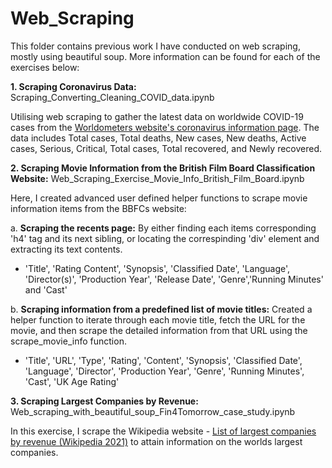 # Web_Scraping

This folder contains previous work I have conducted on web scraping, mostly using beautiful soup. More information can be found for each of the exercises below: 

__1. Scraping Coronavirus Data:__ Scraping_Converting_Cleaning_COVID_data.ipynb

Utilising web scraping to gather the latest data on worldwide COVID-19 cases from the [Worldometers website's coronavirus information page](https://www.worldometers.info/coronavirus/'). The data includes Total cases, Total deaths, New cases, New deaths, Active cases, Serious, Critical, Total cases, Total recovered, and Newly recovered. 

__2. Scraping Movie Information from the British Film Board Classification Website:__ Web_Scraping_Exercise_Movie_Info_British_Film_Board.ipynb

Here, I created advanced user defined helper functions to scrape movie information items from the BBFCs website: </br>

a. __Scraping the recents page:__ By either finding each items corresponding 'h4' tag and its next sibling, or locating the correspinding 'div' element and extracting its text contents.
* 'Title', 'Rating Content', 'Synopsis', 'Classified Date', 'Language', 'Director(s)', 'Production Year', 'Release Date', 'Genre','Running Minutes' and 'Cast'
  
b.  __Scraping information from a predefined list of movie titles:__ Created a helper function to iterate through each movie title, fetch the URL for the movie, and then scrape the detailed information from that URL using the scrape_movie_info function.
* 'Title', 'URL', 'Type', 'Rating', 'Content', 'Synopsis', 'Classified Date', 'Language', 'Director', 'Production Year', 'Genre', 'Running Minutes', 'Cast', 'UK Age Rating'
  
__3. Scraping Largest Companies by Revenue:__ Web_scraping_with_beautiful_soup_Fin4Tomorrow_case_study.ipynb

In this exercise, I scrape the Wikipedia website - [List of largest companies by revenue (Wikipedia 2021)](https://en.wikipedia.org/wiki/List_of_largest_companies_by_revenue) to attain information on the worlds largest companies.
